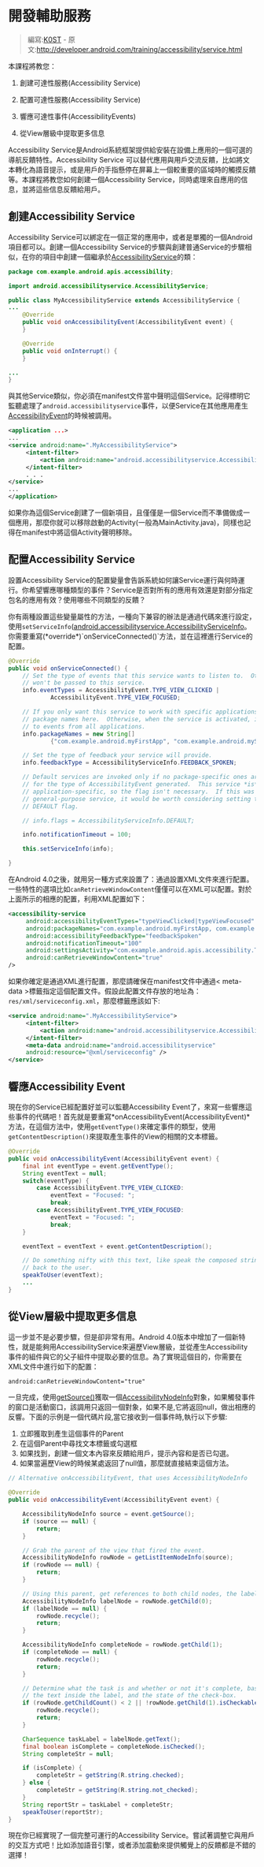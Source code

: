 # 開發輔助服務

> 編寫:[K0ST](https://github.com/K0ST) - 原文:<http://developer.android.com/training/accessibility/service.html>

本課程將教您：

1. 創建可達性服務(Accessibility Service)

2. 配置可達性服務(Accessibility Service)

3. 響應可達性事件(AccessibilityEvents)

4. 從View層級中提取更多信息

Accessibility Service是Android系統框架提供給安裝在設備上應用的一個可選的導航反饋特性。Accessibility Service 可以替代應用與用戶交流反饋，比如將文本轉化為語音提示，或是用戶的手指懸停在屏幕上一個較重要的區域時的觸摸反饋等。本課程將教您如何創建一個Accessibility Service，同時處理來自應用的信息，並將這些信息反饋給用戶。

## 創建Accessibility Service

Accessibility Service可以綁定在一個正常的應用中，或者是單獨的一個Android項目都可以。創建一個Accessibility Service的步驟與創建普通Service的步驟相似，在你的項目中創建一個繼承於[AccessibilityService](http://developer.android.com/reference/android/accessibilityservice/AccessibilityService.html)的類：

```java
package com.example.android.apis.accessibility;

import android.accessibilityservice.AccessibilityService;

public class MyAccessibilityService extends AccessibilityService {
...
    @Override
    public void onAccessibilityEvent(AccessibilityEvent event) {
    }

    @Override
    public void onInterrupt() {
    }

...
}
```

與其他Service類似，你必須在manifest文件當中聲明這個Service。記得標明它監聽處理了`android.accessibilityservice`事件，以便Service在其他應用產生[AccessibilityEvent](http://developer.android.com/reference/android/view/accessibility/AccessibilityEvent.html)的時候被調用。

```xml
<application ...>
...
<service android:name=".MyAccessibilityService">
     <intent-filter>
         <action android:name="android.accessibilityservice.AccessibilityService" />
     </intent-filter>
     . . .
</service>
...
</application>
```

如果你為這個Service創建了一個新項目，且僅僅是一個Service而不準備做成一個應用，那麼你就可以移除啟動的Activity(一般為MainActivity.java)，同樣也記得在manifest中將這個Activity聲明移除。

## 配置Accessibility Service

設置Accessibility Service的配置變量會告訴系統如何讓Service運行與何時運行。你希望響應哪種類型的事件？Service是否對所有的應用有效還是對部分指定包名的應用有效？使用哪些不同類型的反饋？

你有兩種設置這些變量屬性的方法，一種向下兼容的辦法是通過代碼來進行設定，使用`setServiceInfo`([android.accessibilityservice.AccessibilityServiceInfo](http://developer.android.com/reference/android/accessibilityservice/AccessibilityService.html#setServiceInfo(android.accessibilityservice.AccessibilityServiceInfo))。你需要重寫(*override*)`onServiceConnected()`方法，並在這裡進行Service的配置。

```java
@Override
public void onServiceConnected() {
    // Set the type of events that this service wants to listen to.  Others
    // won't be passed to this service.
    info.eventTypes = AccessibilityEvent.TYPE_VIEW_CLICKED |
            AccessibilityEvent.TYPE_VIEW_FOCUSED;

    // If you only want this service to work with specific applications, set their
    // package names here.  Otherwise, when the service is activated, it will listen
    // to events from all applications.
    info.packageNames = new String[]
            {"com.example.android.myFirstApp", "com.example.android.mySecondApp"};

    // Set the type of feedback your service will provide.
    info.feedbackType = AccessibilityServiceInfo.FEEDBACK_SPOKEN;

    // Default services are invoked only if no package-specific ones are present
    // for the type of AccessibilityEvent generated.  This service *is*
    // application-specific, so the flag isn't necessary.  If this was a
    // general-purpose service, it would be worth considering setting the
    // DEFAULT flag.

    // info.flags = AccessibilityServiceInfo.DEFAULT;

    info.notificationTimeout = 100;

    this.setServiceInfo(info);

}
```

在Android 4.0之後，就用另一種方式來設置了：通過設置XML文件來進行配置。一些特性的選項比如`canRetrieveWindowContent`僅僅可以在XML可以配置。對於上面所示的相應的配置，利用XML配置如下：

```xml
<accessibility-service
     android:accessibilityEventTypes="typeViewClicked|typeViewFocused"
     android:packageNames="com.example.android.myFirstApp, com.example.android.mySecondApp"
     android:accessibilityFeedbackType="feedbackSpoken"
     android:notificationTimeout="100"
     android:settingsActivity="com.example.android.apis.accessibility.TestBackActivity"
     android:canRetrieveWindowContent="true"
/>
```
如果你確定是通過XML進行配置，那麼請確保在manifest文件中通過< meta-data >標籤指定這個配置文件。假設此配置文件存放的地址為：`res/xml/serviceconfig.xml`，那麼標籤應該如下:

```xml
<service android:name=".MyAccessibilityService">
     <intent-filter>
         <action android:name="android.accessibilityservice.AccessibilityService" />
     </intent-filter>
     <meta-data android:name="android.accessibilityservice"
     android:resource="@xml/serviceconfig" />
</service>
```

## 響應Accessibility Event

現在你的Service已經配置好並可以監聽Accessibility Event了，來寫一些響應這些事件的代碼吧！首先就是要重寫*onAccessibilityEvent(AccessibilityEvent)*方法，在這個方法中，使用`getEventType()`來確定事件的類型，使用`getContentDescription()`來提取產生事件的View的相關的文本標籤。

```java
@Override
public void onAccessibilityEvent(AccessibilityEvent event) {
    final int eventType = event.getEventType();
    String eventText = null;
    switch(eventType) {
        case AccessibilityEvent.TYPE_VIEW_CLICKED:
            eventText = "Focused: ";
            break;
        case AccessibilityEvent.TYPE_VIEW_FOCUSED:
            eventText = "Focused: ";
            break;
    }

    eventText = eventText + event.getContentDescription();

    // Do something nifty with this text, like speak the composed string
    // back to the user.
    speakToUser(eventText);
    ...
}
```

## 從View層級中提取更多信息

這一步並不是必要步驟，但是卻非常有用。Android 4.0版本中增加了一個新特性，就是能夠用AccessibilityService來遍歷View層級，並從產生Accessibility 事件的組件與它的父子組件中提取必要的信息。為了實現這個目的，你需要在XML文件中進行如下的配置：

```xml
android:canRetrieveWindowContent="true"
```

一旦完成，使用[getSource()](http://developer.android.com/reference/android/view/accessibility/AccessibilityRecord.html#getSource())獲取一個[AccessibilityNodeInfo](http://developer.android.com/reference/android/view/accessibility/AccessibilityNodeInfo.html)對象，如果觸發事件的窗口是活動窗口，該調用只返回一個對象，如果不是,它將返回null，做出相應的反響。下面的示例是一個代碼片段,當它接收到一個事件時,執行以下步驟:


1. 立即獲取到產生這個事件的Parent
2. 在這個Parent中尋找文本標籤或勾選框
3. 如果找到，創建一個文本內容來反饋給用戶，提示內容和是否已勾選。
4. 如果當遍歷View的時候某處返回了null值，那麼就直接結束這個方法。

```java
// Alternative onAccessibilityEvent, that uses AccessibilityNodeInfo

@Override
public void onAccessibilityEvent(AccessibilityEvent event) {

    AccessibilityNodeInfo source = event.getSource();
    if (source == null) {
        return;
    }

    // Grab the parent of the view that fired the event.
    AccessibilityNodeInfo rowNode = getListItemNodeInfo(source);
    if (rowNode == null) {
        return;
    }

    // Using this parent, get references to both child nodes, the label and the checkbox.
    AccessibilityNodeInfo labelNode = rowNode.getChild(0);
    if (labelNode == null) {
        rowNode.recycle();
        return;
    }

    AccessibilityNodeInfo completeNode = rowNode.getChild(1);
    if (completeNode == null) {
        rowNode.recycle();
        return;
    }

    // Determine what the task is and whether or not it's complete, based on
    // the text inside the label, and the state of the check-box.
    if (rowNode.getChildCount() < 2 || !rowNode.getChild(1).isCheckable()) {
        rowNode.recycle();
        return;
    }

    CharSequence taskLabel = labelNode.getText();
    final boolean isComplete = completeNode.isChecked();
    String completeStr = null;

    if (isComplete) {
        completeStr = getString(R.string.checked);
    } else {
        completeStr = getString(R.string.not_checked);
    }
    String reportStr = taskLabel + completeStr;
    speakToUser(reportStr);
}
```
現在你已經實現了一個完整可運行的Accessibility Service。嘗試著調整它與用戶的交互方式吧！比如添加語音引擎，或者添加震動來提供觸覺上的反饋都是不錯的選擇！

